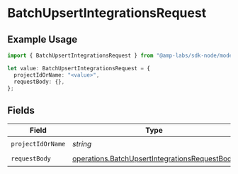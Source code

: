 # BatchUpsertIntegrationsRequest

## Example Usage

```typescript
import { BatchUpsertIntegrationsRequest } from "@amp-labs/sdk-node/models/operations";

let value: BatchUpsertIntegrationsRequest = {
  projectIdOrName: "<value>",
  requestBody: {},
};
```

## Fields

| Field                                                                                                          | Type                                                                                                           | Required                                                                                                       | Description                                                                                                    |
| -------------------------------------------------------------------------------------------------------------- | -------------------------------------------------------------------------------------------------------------- | -------------------------------------------------------------------------------------------------------------- | -------------------------------------------------------------------------------------------------------------- |
| `projectIdOrName`                                                                                              | *string*                                                                                                       | :heavy_check_mark:                                                                                             | N/A                                                                                                            |
| `requestBody`                                                                                                  | [operations.BatchUpsertIntegrationsRequestBody](../../models/operations/batchupsertintegrationsrequestbody.md) | :heavy_check_mark:                                                                                             | N/A                                                                                                            |
